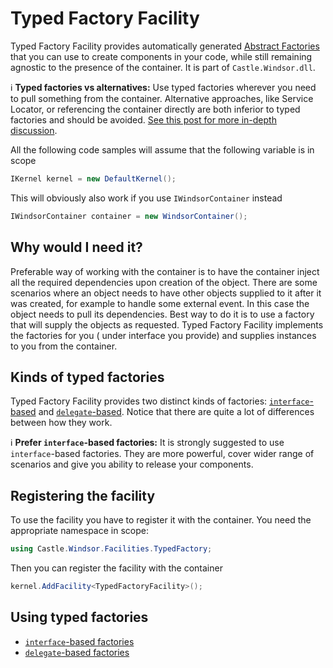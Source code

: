 # Typed Factory Facility

Typed Factory Facility provides automatically
generated [Abstract Factories](http://en.wikipedia.org/wiki/Abstract_factory_pattern) that you can use to create
components in your code, while still remaining agnostic to the presence of the container. It is part of
`Castle.Windsor.dll`.

:information_source: **Typed factories vs alternatives:** Use typed factories wherever you need to pull something from
the container. Alternative approaches, like Service Locator, or referencing the container directly are both inferior to
typed factories and should be
avoided. [See this post for more in-depth discussion](http://kozmic.net/2009/12/23/castle-typed-factory-facility-reborn/).

All the following code samples will assume that the following variable is in scope

```csharp
IKernel kernel = new DefaultKernel();
```

This will obviously also work if you use `IWindsorContainer` instead

```csharp
IWindsorContainer container = new WindsorContainer();
```

## Why would I need it?

Preferable way of working with the container is to have the container inject all the required dependencies upon creation
of the object. There are some scenarios where an object needs to have other objects supplied to it after it was created,
for example to handle some external event. In this case the object needs to pull its dependencies. Best way to do it is
to use a factory that will supply the objects as requested. Typed Factory Facility implements the factories for you (
under interface you provide) and supplies instances to you from the container.

## Kinds of typed factories

Typed Factory Facility provides two distinct kinds of factories: [
`interface`-based](typed-factory-facility-interface-based.md) and [
`delegate`-based](typed-factory-facility-delegate-based.md). Notice that there are quite a lot of differences between
how they work.

:information_source: **Prefer `interface`-based factories:** It is strongly suggested to use `interface`-based
factories. They are more powerful, cover wider range of scenarios and give you ability to release your components.

## Registering the facility

To use the facility you have to register it with the container.
You need the appropriate namespace in scope:

```csharp
using Castle.Windsor.Facilities.TypedFactory;
```

Then you can register the facility with the container

```csharp
kernel.AddFacility<TypedFactoryFacility>();
```

## Using typed factories

* [`interface`-based factories](typed-factory-facility-interface-based.md)
* [`delegate`-based factories](typed-factory-facility-delegate-based.md)
